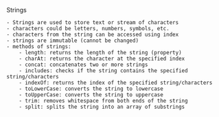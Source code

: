 Strings

    - Strings are used to store text or stream of characters
    - characters could be letters, numbers, symbols, etc.
    - characters from the string can be accessed using index
    - strings are immutable (cannot be changed)
    - methods of strings:
        - length: returns the length of the string (property)
        - charAt: returns the character at the specified index
        - concat: concatenates two or more strings
        - includes: checks if the string contains the specified string/characters
        - indexOf: returns the index of the specified string/characters
        - toLowerCase: converts the string to lowercase
        - toUpperCase: converts the string to uppercase
        - trim: removes whitespace from both ends of the string
        - split: splits the string into an array of substrings


